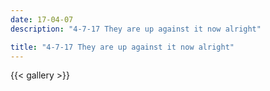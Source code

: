 ```yaml
---
date: 17-04-07
description: "4-7-17 They are up against it now alright"

title: "4-7-17 They are up against it now alright"
---
```

{{< gallery >}}
